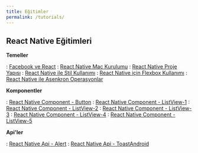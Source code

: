 ```yaml
---
title: Eğitimler
permalink: /tutorials/
---
```

## React Native Eğitimleri

**Temeller**

:   [Facebook ve React](https://egemenmede.github.io/2015-12-06/facebook-ve-react/)
:   [React Native Mac Kurulumu](https://egemenmede.github.io/2017-01-08/react-native-mac-kurulumu/)
:   [React Native Proje Yapısı](https://egemenmede.github.io/2017-01-08/react-native-proje-yapisi/)
:   [React Native ile Stil Kullanımı](https://egemenmede.github.io/2017-01-08/react-native-ile-stil-kullanimi/)
:   [React Native için Flexbox Kullanımı](https://egemenmede.github.io/2017-01-08/react-native-icin-flexbox-kullanimi/)
:   [React Native ile Asenkron Operasyonlar](https://egemenmede.github.io/2017-01-09-react-native-ile-asenkron-operasyonlar/)

**Komponentler**

:   [React Native Component - Button](https://egemenmede.github.io/2017-01-08/react-native-component-button/)
:   [React Native Component - ListView-1](https://egemenmede.github.io/2017-01-09/react-native-component-listview-1/)
:   [React Native Component - ListView-2](https://egemenmede.github.io/2017-01-09/react-native-component-listview-2/)
:   [React Native Component - ListView-3](https://egemenmede.github.io/2017-01-09/react-native-component-listview-3/)
:   [React Native Component - ListView-4](https://egemenmede.github.io/2017-01-09/react-native-component-listview-4/)
:   [React Native Component - ListView-5](https://egemenmede.github.io/2017-01-09/react-native-component-listview-5/)

**Api'ler**

:   [React Native Api - Alert](https://egemenmede.github.io/2017-01-08/react-native-api-alert/)
:   [React Native Api - ToastAndroid](https://egemenmede.github.io/2017-01-09-react-native-api-toastandroid/)
